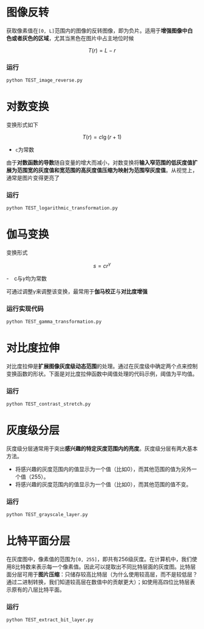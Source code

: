# 图像反转
获取像素值在`[0, L]`范围内的图像的反转图像，即为负片。适用于**增强图像中白色或者灰色的区域**，尤其当黑色在图片中占主地位时候

$$T(r) = L-r$$

### 运行
```python
python TEST_image_reverse.py
```

# 对数变换

变换形式如下

$$T(r) = c\lg(r+1)$$

- `c`为常数

由于**对数函数的导数**随自变量的增大而减小，对数变换将**输入窄范围的低灰度值扩展为范围宽的灰度值和宽范围的高灰度值压缩为映射为范围窄灰度值**。从视觉上，通常是图片变得更亮了

### 运行
```python
python TEST_logarithmic_transformation.py
```

# 伽马变换

变换形式

$$s=cr^{\gamma}$$

-　c与$\gamma$均为常数

可通过调整$\gamma$来调整该变换，最常用于**伽马校正**与**对比度增强**

### 运行实现代码
```python
python TEST_gamma_transformation.py
```

# 对比度拉伸

对比度拉伸是**扩展图像灰度级动态范围**的处理。通过在灰度级中确定两个点来控制变换函数的形状。下面是对比度拉伸函数中阈值处理的代码示例，阈值为平均值。

### 运行
```python
python TEST_contrast_stretch.py
```

# 灰度级分层

灰度级分层通常用于突出**感兴趣的特定灰度范围内的亮度**。灰度级分层有两大基本方法。
- 将感兴趣的灰度范围内的值显示为一个值（比如0），而其他范围的值为另外一个值（255）。
- 将感兴趣的灰度范围内的值显示为一个值（比如0），而其他范围的值不变。

### 运行
```python
python TEST_grayscale_layer.py
```

# 比特平面分层

在灰度图中，像素值的范围为`[0, 255]`，即共有256级灰度。在计算机中，我们使用8比特数来表示每一个像素值。因此可以提取出不同比特层面的灰度图。比特层面分层可用于**图片压缩**：只储存较高比特层（为什么使用较高层，而不是较低层？通过二进制转换，我们知道较高层在数值中的贡献更大）；如使用高四位比特层表示原有的八层比特平面。

### 运行
```python
python TEST_extract_bit_layer.py
```

